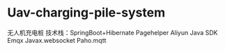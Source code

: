 # Uav-charging-pile-system
无人机充电桩
    技术栈：SpringBoot+Hibernate
            Pagehelper 
            Aliyun Java SDK 
            Emqx
            Javax.websocket
            Paho.mqtt

